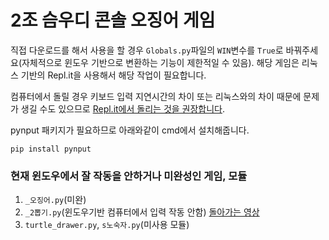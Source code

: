 # 2조 슴우디 콘솔 오징어 게임

직접 다운로드를 해서 사용을 할 경우 `Globals.py`파일의 `WIN`변수를 `True`로 바꿔주세요(자체적으로 윈도우 기반으로 변환하는 기능이 제한적일 수 있음). 
해당 게임은 리눅스 기반의 Repl.it을 사용해서 해당 작업이 필요합니다.

컴퓨터에서 돌릴 경우 키보드 입력 지연시간의 차이 또는 리눅스와의 차이 때문에 문제가 생길 수도 있으므로 [Repl.it에서 돌리는 것을 권장합니다](https://replit.com/@maxjo/seumudi#main.py).

pynput 패키지가 필요하므로 아래와같이 cmd에서 설치해줍니다.
```
pip install pynput
```

### 현재 윈도우에서 잘 작동을 안하거나 미완성인 게임, 모듈
1. `_오징어.py`(미완)
2. `_2뽑기.py`(윈도우기반 컴퓨터에서 입력 작동 안함) [돌아가는 영상](https://sangmyungkr-my.sharepoint.com/:v:/g/personal/202110880_sangmyung_kr/EQ9V_FNeRZ9JvAOnTd6rq2IBXOjXj3RnZwhoDQf31LmRSg?e=arZkT0)
3. `turtle_drawer.py`, `s노숙자.py`(미사용 모듈)
